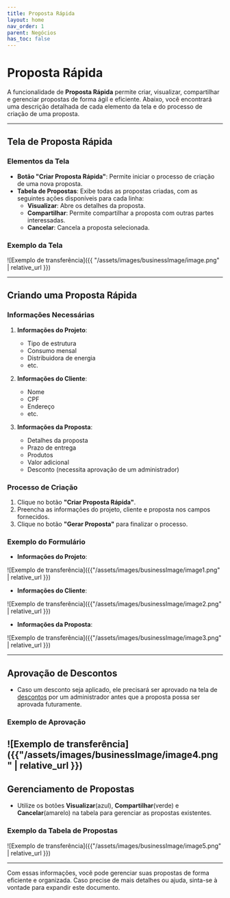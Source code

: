 ```yaml
---
title: Proposta Rápida
layout: home
nav_order: 1
parent: Negócios
has_toc: false
---
```



# Proposta Rápida

A funcionalidade de **Proposta Rápida** permite criar, visualizar, compartilhar e gerenciar propostas de forma ágil e eficiente. Abaixo, você encontrará uma descrição detalhada de cada elemento da tela e do processo de criação de uma proposta.

---

## Tela de Proposta Rápida

### Elementos da Tela

- **Botão "Criar Proposta Rápida"**: Permite iniciar o processo de criação de uma nova proposta.
- **Tabela de Propostas**: Exibe todas as propostas criadas, com as seguintes ações disponíveis para cada linha:
  - **Visualizar**: Abre os detalhes da proposta.
  - **Compartilhar**: Permite compartilhar a proposta com outras partes interessadas.
  - **Cancelar**: Cancela a proposta selecionada.

### Exemplo da Tela
![Exemplo de transferência]({{ "/assets/images/businessImage/image.png" | relative_url }})

---

## Criando uma Proposta Rápida

### Informações Necessárias

1. **Informações do Projeto**:
   - Tipo de estrutura
   - Consumo mensal
   - Distribuidora de energia
   - etc.

2. **Informações do Cliente**:
   - Nome
   - CPF
   - Endereço
   - etc.

3. **Informações da Proposta**:
   - Detalhes da proposta
   - Prazo de entrega
   - Produtos
   - Valor adicional
   - Desconto (necessita aprovação de um administrador)

### Processo de Criação

1. Clique no botão **"Criar Proposta Rápida"**.
2. Preencha as informações do projeto, cliente e proposta nos campos fornecidos.
3. Clique no botão **"Gerar Proposta"** para finalizar o processo.

### Exemplo do Formulário

- **Informações do Projeto**:

![Exemplo de transferência]({{"/assets/images/businessImage/image1.png" | relative_url }})

- **Informações do Cliente**:

![Exemplo de transferência]({{"/assets/images/businessImage/image2.png" | relative_url }})

- **Informações da Proposta**:

![Exemplo de transferência]({{"/assets/images/businessImage/image3.png" | relative_url }})

---

## Aprovação de Descontos

- Caso um desconto seja aplicado, ele precisará ser aprovado na tela de [descontos](../discountProposal) por um administrador antes que a proposta possa ser aprovada futuramente.

### Exemplo de Aprovação


![Exemplo de transferência]({{"/assets/images/businessImage/image4.png" | relative_url }})
---

## Gerenciamento de Propostas

- Utilize os botões **Visualizar**(azul), **Compartilhar**(verde) e **Cancelar**(amarelo) na tabela para gerenciar as propostas existentes.

### Exemplo da Tabela de Propostas

![Exemplo de transferência]({{"/assets/images/businessImage/image5.png" | relative_url }})

---

Com essas informações, você pode gerenciar suas propostas de forma eficiente e organizada. Caso precise de mais detalhes ou ajuda, sinta-se à vontade para expandir este documento.
